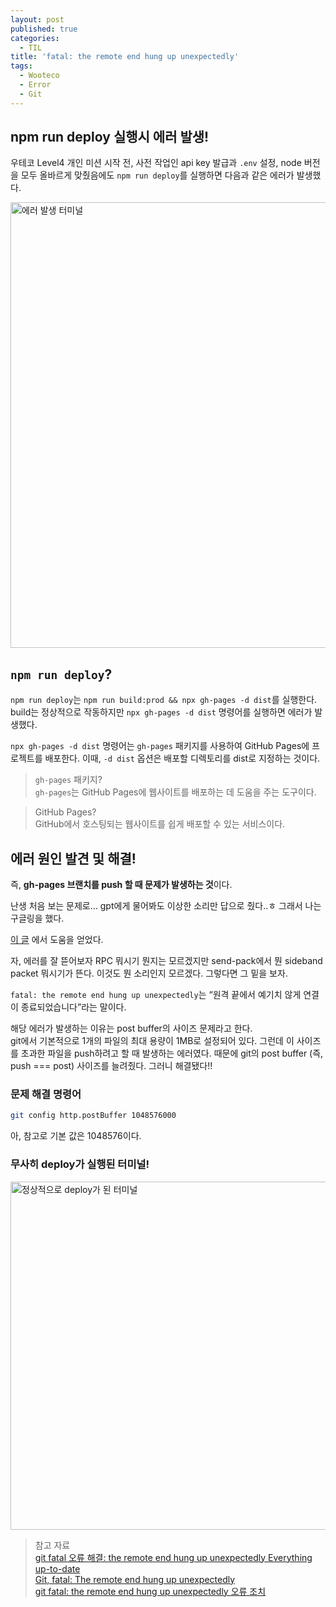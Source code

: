 ```yaml
---
layout: post
published: true
categories:
  - TIL
title: 'fatal: the remote end hung up unexpectedly'
tags:
  - Wooteco
  - Error
  - Git
---
```


## npm run deploy 실행시 에러 발생!

우테코 Level4 개인 미션 시작 전, 사전 작업인 api key 발급과 `.env` 설정, node 버전을 모두 올바르게 맞췄음에도 `npm run deploy`를 실행하면 다음과 같은 에러가 발생했다.

<img width="713" alt="에러 발생 터미널" src="https://github.com/user-attachments/assets/b804385f-6094-4feb-a78c-cbccd9ee3016">

## `npm run deploy`?

`npm run deploy`는 `npm run build:prod && npx gh-pages -d dist`를 실행한다. build는 정상적으로 작동하지만 `npx gh-pages -d dist` 명령어를 실행하면 에러가 발생했다.

`npx gh-pages -d dist` 명령어는 `gh-pages` 패키지를 사용하여 GitHub Pages에 프로젝트를 배포한다. 이때, `-d dist` 옵션은 배포할 디렉토리를 dist로 지정하는 것이다.

> `gh-pages` 패키지?  
> `gh-pages`는 GitHub Pages에 웹사이트를 배포하는 데 도움을 주는 도구이다.

> GitHub Pages?  
> GitHub에서 호스팅되는 웹사이트를 쉽게 배포할 수 있는 서비스이다.

## 에러 원인 발견 및 해결!

즉, **gh-pages 브랜치를 push 할 때 문제가 발생하는 것**이다.

난생 처음 보는 문제로… gpt에게 물어봐도 이상한 소리만 답으로 줬다..ㅎ
그래서 나는 구글링을 했다.

[이 글](https://2bdbest-ds.tistory.com/entry/git-fatal-오류-해결-the-remote-end-hung-up-unexpectedly-Everything-up-to-date) 에서 도움을 얻었다.

자, 에러를 잘 뜯어보자 RPC 뭐시기 뭔지는 모르겠지만 send-pack에서 뭔 sideband packet 뭐시기가 뜬다. 이것도 뭔 소리인지 모르겠다. 그렇다면 그 밑을 보자.

`fatal: the remote end hung up unexpectedly`는 “원격 끝에서 예기치 않게 연결이 종료되었습니다”라는 말이다.

해당 에러가 발생하는 이유는 post buffer의 사이즈 문제라고 한다.  
git에서 기본적으로 1개의 파일의 최대 용량이 1MB로 설정되어 있다. 그런데 이 사이즈를 초과한 파일을 push하려고 할 때 발생하는 에러였다. 때문에 git의 post buffer (즉, push === post) 사이즈를 늘려줬다. 그러니 해결됐다!!

### 문제 해결 명령어

```bash
git config http.postBuffer 1048576000
```

아, 참고로 기본 값은 1048576이다.

### 무사히 deploy가 실행된 터미널!

<img width="557" alt="정상적으로 deploy가 된 터미널" src="https://github.com/user-attachments/assets/699103c3-89ca-4158-a6b8-b890e66ee6ae">

> 참고 자료  
> [git fatal 오류 해결: the remote end hung up unexpectedly Everything up-to-date](https://2bdbest-ds.tistory.com/entry/git-fatal-오류-해결-the-remote-end-hung-up-unexpectedly-Everything-up-to-date)  
> [Git, fatal: The remote end hung up unexpectedly](https://stackoverflow.com/questions/15240815/git-fatal-the-remote-end-hung-up-unexpectedly)  
> [git fatal: the remote end hung up unexpectedly 오류 조치](https://happy-jjang-a.tistory.com/222#google_vignette)
